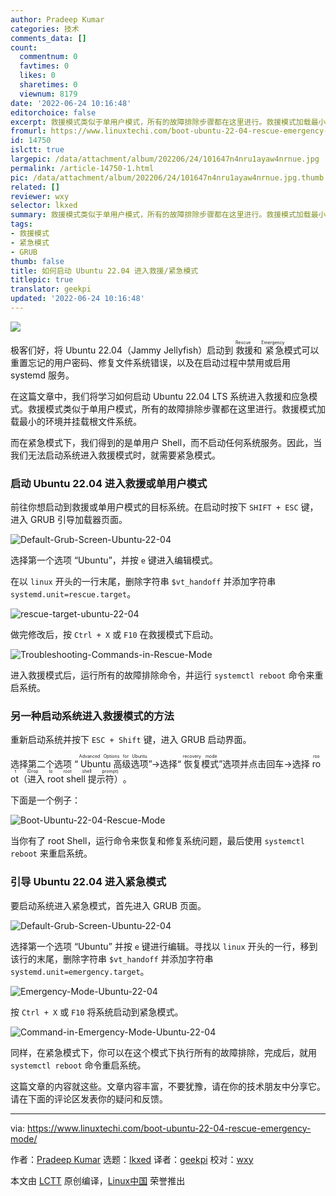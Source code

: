 ```yaml
---
author: Pradeep Kumar
categories: 技术
comments_data: []
count:
  commentnum: 0
  favtimes: 0
  likes: 0
  sharetimes: 0
  viewnum: 8179
date: '2022-06-24 10:16:48'
editorchoice: false
excerpt: 救援模式类似于单用户模式，所有的故障排除步骤都在这里进行。救援模式加载最小的环境并挂载根文件系统。
fromurl: https://www.linuxtechi.com/boot-ubuntu-22-04-rescue-emergency-mode/
id: 14750
islctt: true
largepic: /data/attachment/album/202206/24/101647n4nru1ayaw4nrnue.jpg
permalink: /article-14750-1.html
pic: /data/attachment/album/202206/24/101647n4nru1ayaw4nrnue.jpg.thumb.jpg
related: []
reviewer: wxy
selector: lkxed
summary: 救援模式类似于单用户模式，所有的故障排除步骤都在这里进行。救援模式加载最小的环境并挂载根文件系统。
tags:
- 救援模式
- 紧急模式
- GRUB
thumb: false
title: 如何启动 Ubuntu 22.04 进入救援/紧急模式
titlepic: true
translator: geekpi
updated: '2022-06-24 10:16:48'
---
```


![](/data/attachment/album/202206/24/101647n4nru1ayaw4nrnue.jpg)


极客们好，将 Ubuntu 22.04（Jammy Jellyfish）启动到<ruby> 救援 <rt>  Rescue </rt></ruby>和<ruby> 紧急 <rt>  Emergency </rt></ruby>模式可以重置忘记的用户密码、修复文件系统错误，以及在启动过程中禁用或启用 systemd 服务。


在这篇文章中，我们将学习如何启动 Ubuntu 22.04 LTS 系统进入救援和应急模式。救援模式类似于单用户模式，所有的故障排除步骤都在这里进行。救援模式加载最小的环境并挂载根文件系统。


而在紧急模式下，我们得到的是单用户 Shell，而不启动任何系统服务。因此，当我们无法启动系统进入救援模式时，就需要紧急模式。


### 启动 Ubuntu 22.04 进入救援或单用户模式


前往你想启动到救援或单用户模式的目标系统。在启动时按下 `SHIFT + ESC` 键，进入 GRUB 引导加载器页面。


![Default-Grub-Screen-Ubuntu-22-04](/data/attachment/album/202206/24/101648dyyt1prdmp0mogli.png)


选择第一个选项 “Ubuntu”，并按 `e` 键进入编辑模式。


在以 `linux` 开头的一行末尾，删除字符串 `$vt_handoff` 并添加字符串 `systemd.unit=rescue.target`。


![rescue-target-ubuntu-22-04](/data/attachment/album/202206/24/101648ow71q91s3h3w1phh.png)


做完修改后，按 `Ctrl + X` 或 `F10` 在救援模式下启动。


![Troubleshooting-Commands-in-Rescue-Mode](/data/attachment/album/202206/24/101648cb8dtgu5tggdjzdx.png)


进入救援模式后，运行所有的故障排除命令，并运行 `systemctl reboot` 命令来重启系统。


### 另一种启动系统进入救援模式的方法


重新启动系统并按下 `ESC + Shift` 键，进入 GRUB 启动界面。


选择第二个选项 “<ruby> Ubuntu 高级选项 <rt>  Advanced Options for Ubuntu </rt></ruby>”->选择“<ruby> 恢复模式 <rt>  recovery mode </rt></ruby>”选项并点击回车->选择 <ruby> root（进入 root shell 提示符） <rt>  root (Drop to root shell prompt) </rt></ruby>。


下面是一个例子：


![Boot-Ubuntu-22-04-Rescue-Mode](/data/attachment/album/202206/24/101649btt8jfi0o0gv0zrz.gif)


当你有了 root Shell，运行命令来恢复和修复系统问题，最后使用 `systemctl reboot` 来重启系统。


### 引导 Ubuntu 22.04 进入紧急模式


要启动系统进入紧急模式，首先进入 GRUB 页面。


![Default-Grub-Screen-Ubuntu-22-04](/data/attachment/album/202206/24/101648dyyt1prdmp0mogli.png)


选择第一个选项 “Ubuntu” 并按 `e` 键进行编辑。寻找以 `linux` 开头的一行，移到该行的末尾，删除字符串 `$vt_handoff` 并添加字符串 `systemd.unit=emergency.target`。


![Emergency-Mode-Ubuntu-22-04](/data/attachment/album/202206/24/101649vf8zc63f1231f3lk.png)


按 `Ctrl + X` 或 `F10` 将系统启动到紧急模式。


![Command-in-Emergency-Mode-Ubuntu-22-04](/data/attachment/album/202206/24/101649yl9dv8ba5fk9g18b.png)


同样，在紧急模式下，你可以在这个模式下执行所有的故障排除，完成后，就用 `systemctl reboot` 命令重启系统。


这篇文章的内容就这些。文章内容丰富，不要犹豫，请在你的技术朋友中分享它。请在下面的评论区发表你的疑问和反馈。




---


via: <https://www.linuxtechi.com/boot-ubuntu-22-04-rescue-emergency-mode/>


作者：[Pradeep Kumar](https://www.linuxtechi.com/author/pradeep/) 选题：[lkxed](https://github.com/lkxed) 译者：[geekpi](https://github.com/geekpi) 校对：[wxy](https://github.com/wxy)


本文由 [LCTT](https://github.com/LCTT/TranslateProject) 原创编译，[Linux中国](https://linux.cn/) 荣誉推出